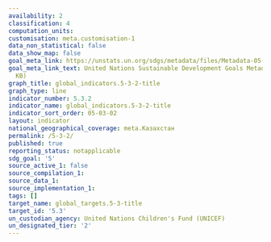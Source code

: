 ```yaml
---
availability: 2
classification: 4
computation_units:
customisation: meta.customisation-1
data_non_statistical: false
data_show_map: false
goal_meta_link: https://unstats.un.org/sdgs/metadata/files/Metadata-05-03-02.pdf
goal_meta_link_text: United Nations Sustainable Development Goals Metadata (PDF 206
  KB)
graph_title: global_indicators.5-3-2-title
graph_type: line
indicator_number: 5.3.2
indicator_name: global_indicators.5-3-2-title
indicator_sort_order: 05-03-02
layout: indicator
national_geographical_coverage: meta.Казахстан
permalink: /5-3-2/
published: true
reporting_status: notapplicable
sdg_goal: '5'
source_active_1: false
source_compilation_1:
source_data_1:
source_implementation_1:
tags: []
target_name: global_targets.5-3-title
target_id: '5.3'
un_custodian_agency: United Nations Children's Fund (UNICEF)
un_designated_tier: '2'
---
```

